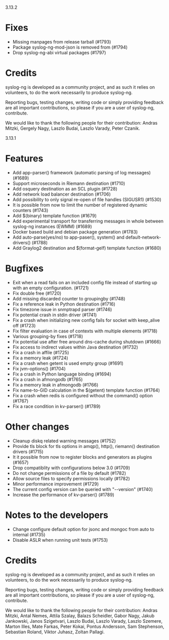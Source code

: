 3.13.2

<!-- Tue, 05 Dec 2017 14:30:24 +0100 -->


# Fixes
 * Missing manpages from release tarball (#1793)
 * Package syslog-ng-mod-json is removed from (#1794)
 * Drop syslog-ng-abi virtual packages (#1797)

# Credits

syslog-ng is developed as a community project, and as such it relies
on volunteers, to do the work necessarily to produce syslog-ng.

Reporting bugs, testing changes, writing code or simply providing
feedback are all important contributions, so please if you are a user
of syslog-ng, contribute.

We would like to thank the following people for their contribution:
Andras Mitzki, Gergely Nagy, Laszlo Budai, Laszlo Varady, Peter Czanik.


3.13.1

<!-- Thu, 30 Nov 2017 13:38:22 +0100 -->

# Features

 * Add app-parser() framework (automatic parsing of log messages) (#1689)
 * Support microseconds in Riemann destination (#1710)
 * Add osquery destination as an SCL plugin (#1728)
 * Add network load balancer destination (#1706)
 * Add possibility to only signal re-open of file handles (SIGUSR1) (#1530)
 * It is possible from now to limit the number of registered dynamic counters (#1743)
 * Add $(binary) template function (#1679)
 * Add experimental transport for transferring messages in whole between syslog-ng instances (EWMM) (#1689)
 * Docker based build and debian package generation (#1783)
 * Add auto-parse(yes/no) to app-paser(), system() and default-network-drivers() (#1788)
 * Add Graylog2 destination and $(format-gelf) template function (#1680)

# Bugfixes

 * Exit when a read fails on an included config file instead of
   starting up with an empty configuration. (#1721)
 * Fix double free (#1720)
 * Add missing discarded counter to groupingby (#1748)
 * Fix a reference leak in Python destination (#1716)
 * Fix timezone issue in snmptrapd parser (#1746)
 * Fix potential crash in stdin driver (#1741)
 * Fix a crash when initializing new config fails for socket with keep_alive off (#1723)
 * Fix filter evaluation in case of contexts with multiple elements (#1718)
 * Various grouping-by fixes (#1718)
 * Fix potential use after free around dns-cache during shutdown (#1666)
 * Fix access to indirect values within Java destination (#1732)
 * Fix a crash in affile (#1725)
 * Fix a memory leak (#1724)
 * Fix a crash when getent is used empty group (#1691)
 * Fix jvm-options() (#1704)
 * Fix a crash in Python language binding (#1694)
 * Fix a crash in afmongodb (#1765)
 * Fix a memory leak in afmongodb (#1766)
 * Fix name-to-GID calculation in the $(getent) template function (#1764)
 * Fix a crash when redis is configured without the command() option (#1767)
 * Fix a race condition in kv-parser() (#1789)

# Other changes

 * Cleanup diskq related warning messages (#1752)
 * Provide tls block for tls options in amqp(), http(), riemann() destination drivers (#1715)
 * It it possible from now to register blocks and generators as plugins (#1657)
 * Drop compatiblity with configurations below 3.0 (#1709)
 * Do not change permissions of a file by default (#1782)
 * Allow source files to specify permissions locally (#1782)
 * Minor performance improvement (#1729)
 * The current config version can be queried with "--version" (#1740)
 * Increase the performance of kv-parser() (#1789)

# Notes to the developers

 * Change configure default option for jsonc and mongoc from auto to internal (#1735)
 * Disable ASLR when running unit tests (#1753)

# Credits

syslog-ng is developed as a community project, and as such it relies
on volunteers, to do the work necessarily to produce syslog-ng.

Reporting bugs, testing changes, writing code or simply providing
feedback are all important contributions, so please if you are a user
of syslog-ng, contribute.

We would like to thank the following people for their contribution:
Andras Mitzki, Antal Nemes, Attila Szalay, Balazs Scheidler, Gabor Nagy,
Jakub Jankowski, Janos Szigetvari, Laszlo Budai, Laszlo Varady, Laszlo Szemere,
Marton Illes, Mate Farkas, Peter Kokai, Pontus Andersson, Sam Stephenson,
Sebastian Roland, Viktor Juhasz, Zoltan Pallagi.


